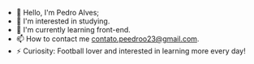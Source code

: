 - 👋 Hello, I'm Pedro Alves;
- 👀 I'm interested in studying. 
- 🌱 I'm currently learning front-end.
- 📫 How to contact me 
contato.peedroo23@gmail.com.
- ⚡ Curiosity: Football lover and interested in learning more every day!

<!---
PeedrooDev/PeedrooDev is a ✨ special ✨ repository because its `README.md` (this file) appears on your GitHub profile.
You can click the Preview link to take a look at your changes.
--->
